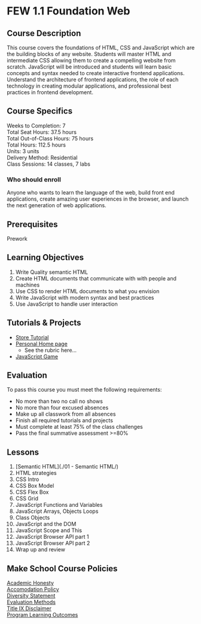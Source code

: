 # FEW 1.1 Foundation Web

## Course Description

This course covers the foundations of HTML, CSS and JavaScript which are the building blocks of any website. Students will master HTML and intermediate CSS allowing them to create a compelling website from scratch. JavaScript will be introduced and students will learn basic concepts and syntax needed to create interactive frontend applications. Understand the architecture of frontend applications, the role of each technology in creating modular applications, and professional best practices in frontend development.

## Course Specifics

Weeks to Completion:  7 <br>
Total Seat Hours:  37.5 hours <br>
Total Out-of-Class Hours: 75 hours <br>
Total Hours: 112.5 hours <br>
Units:  3 units <br>
Delivery Method:  Residential <br>
Class Sessions:  14 classes, 7 labs

### Who should enroll

Anyone who wants to learn the language of the web, 
build front end applications, create amazing user 
experiences in the browser, and launch the next 
generation of web applications. 

## Prerequisites

Prework

## Learning Objectives

1. Write Quality semantic HTML 
1. Create HTML documents that communicate with with people and machines
1. Use CSS to render HTML documents to what you envision
1. Write JavaScript with modern syntax and best practices
1. Use JavaScript to handle user interaction

## Tutorials & Projects

- [Store Tutorial](https://www.makeschool.com/academy/track/we-sell-shoes)
- [Personal Home page](personal-homepage.md)
  - See the rubric here...
- [JavaScript Game](https://www.makeschool.com/academy/track/build-a-game-of-concentration-with-javascript)

## Evaluation

To pass this course you must meet the following requirements:

- No more than two no call no shows
- No more than four excused absences
- Make up all classwork from all absences
- Finish all required tutorials and projects
- Must complete at least 75% of the class challenges
- Pass the final summative assessment >=80%

## Lessons

1. [Semantic HTML](./01 - Semantic HTML/)
2. HTML strategies
3. CSS Intro
4. CSS Box Model
5. CSS Flex Box
6. CSS Grid
7. JavaScript Functions and Variables
8. JavaScript Arrays, Objects Loops
9. Class Objects
10. JavaScript and the DOM
11. JavaScript Scope and This
12. JavaScript Browser API part 1
13. JavaScript Browser API part 2
14. Wrap up and review 

## Make School Course Policies

[Academic Honesty](https://github.com/Product-College-Courses/Common-Syllabus-Sections/blob/master/Academic-Honesty-and-Plagiarism.md)<br>
[Accomodation Policy](https://github.com/Product-College-Courses/Common-Syllabus-Sections/blob/master/Accommodation-Policy.md)<br>
[Diversity Statement](https://github.com/Product-College-Courses/Common-Syllabus-Sections/blob/master/Diversity-Statement.md)<br>
[Evaluation Methods](https://github.com/Product-College-Courses/Common-Syllabus-Sections/blob/master/Evaluation-Methods.md)
<br>
[Title IX Disclaimer](https://github.com/Product-College-Courses/Common-Syllabus-Sections/blob/master/Evaluations-Title-X-Disclaimer.md)<br>
[Program Learning Outcomes](https://github.com/Product-College-Courses/Common-Syllabus-Sections/blob/master/Program-Learning-Outcomes.md)
